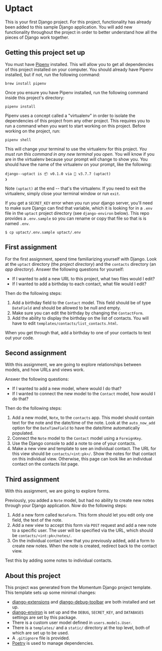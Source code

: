 # Uptact

This is your first Django project. For this project, functionality has already been added to this sample Django application. You will add new functionality throughout the project in order to better understand how all the pieces of Django work together.

## Getting this project set up

You must have [Pipenv](https://pipenv.pypa.io/en/latest/) installed. This will allow you to get all dependencies of this project installed on your computer. You should already have Pipenv installed, but if not, run the following command:

```
brew install pipenv
```

Once you ensure you have Pipenv installed, run the following command inside this project's directory:

```
pipenv install
```

Pipenv uses a concept called a "virtualenv" in order to isolate the dependencies of this project from any other project. This requires you to run a command when you want to start working on this project. Before working on the project, run:

```
pipenv shell
```

This will change your terminal to use the virtualenv for this project. *You must run this command in any new terminal you open.* You will know if you are in the virtualenv because your prompt will change to show you. You should have the name of the virtualenv on your prompt, like the following:

```
django--uptact is 📦 v0.1.0 via 🐍 v3.7.7 (uptact)
❯
```

Note `(uptact)` at the end -- that's the virtualenv. If you need to exit the virtualenv, simply close your terminal window or run `exit`.

If you get a `SECRET_KEY` error when you run your django server, you'll need to make sure Django can find that variable, which it is looking for in a `.env` file in the `uptact` project directory (see `django-environ` below). This repo provides a `.env.sample` so you can rename or copy that file so that is is named `.env`.
```
$ cp uptact/.env.sample uptact/.env
```

## First assignment

For the first assignment, spend time familiarizing yourself with Django. Look at the `uptact` directory (the _project directory_) and the `contacts` directory (an _app directory_). Answer the following questions for yourself:

* If I wanted to add a new URL to this project, what two files would I edit?
* If I wanted to add a birthday to each contact, what file would I edit?

Then do the following steps:

1. Add a birthday field to the `Contact` model. This field should be of type `DateField` and should be allowed to be null and empty.
2. Make sure you can edit the birthday by changing the `ContactForm`.
3. Add the ability to display the birthday on the list of contacts. You will have to edit `templates/contacts/list_contacts.html`.

When you get through that, add a birthday to one of your contacts to test out your code.

## Second assignment

With this assignment, we are going to explore relationships between models, and how URLs and views work.

Answer the following questions:

* If I wanted to add a new model, where would I do that?
* If I wanted to connect the new model to the `Contact` model, how would I do that?

Then do the following steps:

1. Add a new model, `Note`, to the `contacts` app. This model should contain text for the note and the date/time of the note. Look at the `auto_now_add` option for the `DateTimeField` to have the date/time automatically populated.
2. Connect the `Note` model to the `Contact` model using a `ForeignKey`.
3. Use the Django console to add a note to one of your contacts.
4. Make a new view and template to see an individual contact. The URL for this view should be `contacts/<int:pk>/`. Show the notes for that contact on this individual view. Otherwise, this page can look like an individual contact on the contacts list page.

## Third assignment

With this assignment, we are going to explore forms.

Previously, you added a `Note` model, but had no ability to create new notes through your Django application. Now do the following steps:

1. Add a new form called `NoteForm`. This form should let you edit only one field, the text of the note.
2. Add a new view to accept this form via `POST` request and add a new note to a specific user. The user will be specified via the URL, which should be `contacts/<int:pk>/notes/`.
3. On the individual contact view that you previously added, add a form to create new notes. When the note is created, redirect back to the contact view.

Test this by adding some notes to individual contacts.



## About this project

This project was generated from the Momentum Django project template. This template sets up some minimal changes:

- [django-extensions](https://django-extensions.readthedocs.io/en/latest/) and [django-debug-toolbar](https://django-debug-toolbar.readthedocs.io/en/latest/) are both installed and set up.
- [django-environ](https://django-environ.readthedocs.io/en/latest/) is set up and the `DEBUG`, `SECRET_KEY`, and `DATABASES` settings are set by this package.
- There is a custom user model defined in `users.models.User`.
- There is a `templates/` and a `static/` directory at the top level, both of which are set up to be used.
- A `.gitignore` file is provided.
- [Poetry](https://python-poetry.org/) is used to manage dependencies.
